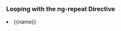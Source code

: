 <html ng-app+''>

<div class='"container'
  data ng-repeat='names=['Dave', 'Loretta', 'Napur','Heedy','Kim']>
                                                                 
<h3>Looping with the ng-repeat Directive</h3>
<li ng-repeat='name in names'>{{name}}</li>   
  <ul>
                        
  </ul>     
                             
  </html>                             
